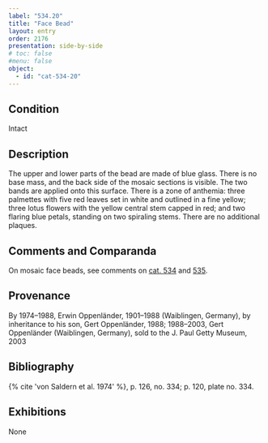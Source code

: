 ```yaml
---
label: "534.20"
title: "Face Bead"
layout: entry
order: 2176
presentation: side-by-side
# toc: false
#menu: false 
object:
  - id: "cat-534-20"
---
```


## Condition

Intact

## Description

The upper and lower parts of the bead are made of blue glass. There is no base mass, and the back side of the mosaic sections is visible. The two bands are applied onto this surface. There is a zone of anthemia: three palmettes with five red leaves set in white and outlined in a fine yellow; three lotus flowers with the yellow central stem capped in red; and two flaring blue petals, standing on two spiraling stems. There are no additional plaques.

## Comments and Comparanda

On mosaic face beads, see comments on [cat. 534](/catalogue/cat-534) and [535](/catalogue/cat-535).

## Provenance

By 1974–1988, Erwin Oppenländer, 1901–1988 (Waiblingen, Germany), by inheritance to his son, Gert Oppenländer, 1988; 1988–2003, Gert Oppenländer (Waiblingen, Germany), sold to the J. Paul Getty Museum, 2003

## Bibliography

{% cite 'von Saldern et al. 1974' %}, p. 126, no. 334; p. 120, plate no. 334.

## Exhibitions

None